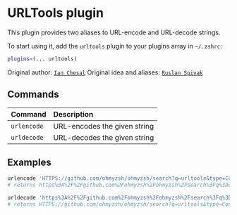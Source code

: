# URLTools plugin

This plugin provides two aliases to URL-encode and URL-decode strings.

To start using it, add the `urltools` plugin to your plugins array in
`~/.zshrc`:

```zsh
plugins=(... urltools)
```

Original author: [`Ian Chesal`](https://github.com/ianchesal) Original idea and
aliases:
[`Ruslan Spivak`](https://ruslanspivak.wordpress.com/2010/06/02/urlencode-and-urldecode-from-a-command-line/)

## Commands

| Command     | Description                  |
| :---------- | :--------------------------- |
| `urlencode` | URL-encodes the given string |
| `urldecode` | URL-decodes the given string |

## Examples

```zsh
urlencode 'HTTPS://github.com/ohmyzsh/ohmyzsh/search?q=urltools&type=Code'
# returns https%3A%2F%2Fgithub.com%2Fohmyzsh%2Fohmyzsh%2Fsearch%3Fq%3Durltools%26type%3DCode

urldecode 'https%3A%2F%2Fgithub.com%2Fohmyzsh%2Fohmyzsh%2Fsearch%3Fq%3Durltools%26type%3DCode'
# returns HTTPS://github.com/ohmyzsh/ohmyzsh/search?q=urltools&type=Code
```
